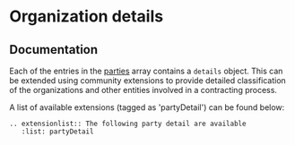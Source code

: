 # Organization details

## Documentation

Each of the entries in the [parties](../../../schema/reference/#parties) array contains a ```details``` object. This can be extended using community extensions to provide detailed classification of the organizations and other entities involved in a contracting process.

A list of available extensions (tagged as 'partyDetail') can be found below:

```eval_rst
.. extensionlist:: The following party detail are available
   :list: partyDetail
```
